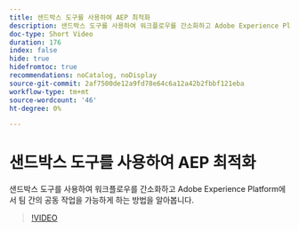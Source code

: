 ```yaml
---
title: 샌드박스 도구를 사용하여 AEP 최적화
description: 샌드박스 도구를 사용하여 워크플로우를 간소화하고 Adobe Experience Platform에서 팀 간의 공동 작업을 가능하게 하는 방법을 알아봅니다.
doc-type: Short Video
duration: 176
index: false
hide: true
hidefromtoc: true
recommendations: noCatalog, noDisplay
source-git-commit: 2af7500de12a9fd78e64c6a12a42b2fbbf121eba
workflow-type: tm+mt
source-wordcount: '46'
ht-degree: 0%

---
```



# 샌드박스 도구를 사용하여 AEP 최적화

샌드박스 도구를 사용하여 워크플로우를 간소화하고 Adobe Experience Platform에서 팀 간의 공동 작업을 가능하게 하는 방법을 알아봅니다.

<!-- 62_S601_3442532_175_optimizing-aep-with-sandbox-tooling -->
>[!VIDEO](https://video.tv.adobe.com/v/3458320/?learn=on&enablevpops=true)
